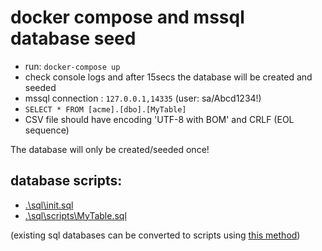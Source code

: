 # docker compose and mssql database seed

- run: `docker-compose up`
- check console logs and after 15secs the database will be created and seeded
- mssql connection : `127.0.0.1,14335` (user: sa/Abcd1234!)
- `SELECT * FROM [acme].[dbo].[MyTable]`
- CSV file should have encoding 'UTF-8 with BOM' and CRLF (EOL sequence)

The database will only be created/seeded once!

## database scripts:
- [.\sql\init.sql](.\sql\init.sql)
- [.\sql\scripts\MyTable.sql](.\sql\scripts\MyTable.sql)

(existing sql databases can be converted to scripts using [this method](https://dzone.com/articles/generate-database-scripts-with-data-in-sql-server))